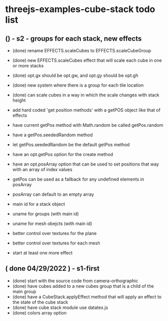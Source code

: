 # threejs-examples-cube-stack todo list

## () - s2 - groups for each stack, new effects
* (done) rename EFFECTS.scaleCubes to EFFECTS.scaleCubeGroup
* (done) new EFFECTS.scaleCubes effect that will scale each cube in one or more stacks
* (done) opt.gx should be opt.gw, and opt.gy should be opt.gh
* (done) new system where there is a group for each tile location
* (done) can scale cubes in a way in which the scale changes with stack height


* add hard coded 'get position methods' with a getPOS object like that of effects
* have current getPos method with Math.random be called getPos.random
* have a getPos.seededRandom method
* let getPos.seededRandom be the default getPos method
* have an opt.getPos option for the create method
* have an opt.posArray option that can be used to set positions that way with an array of index values
* getPos can be used as a fallback for any undefined elements in posArray
* posArray can default to an empty array

* main id for a stack object
* uname for groups (with main id)
* uname for mesh obejcts (with main id)

* better control over textures for the plane
* better control over textures for each mesh


* start at least one more effect

## ( done 04/29/2022 ) - s1-first
* (done) start with the source code from camera-orthographic
* (done) have cubes added to a new cubes group that is a child of the main group
* (done) have a CubeStack.applyEffect method that will apply an effect to the state of the cube stack
* (done) have cube stack module use datatex.js
* (done) colors array option

